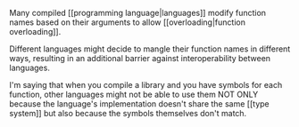 Many compiled [[programming language|languages]] modify function names based on their arguments to allow [[overloading|function overloading]].

Different languages might decide to mangle their function names in different ways, resulting in an additional barrier against interoperability between languages.

I'm saying that when you compile a library and you have symbols for each function, other languages might not be able to use them NOT ONLY because the language's implementation doesn't share the same [[type system]] but also because the symbols themselves don't match.